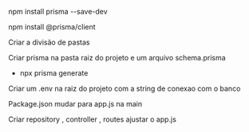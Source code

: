 npm install prisma --save-dev

npm install @prisma/client


Criar a divisão de pastas

Criar prisma na pasta raiz do projeto e um arquivo schema.prisma
- npx prisma generate


Criar um .env na raiz do projeto com a string de conexao com o banco

Package.json mudar para app.js na main

Criar repository , controller , routes  ajustar o app.js
